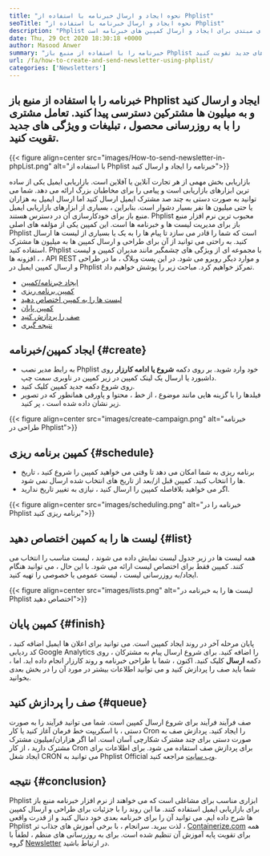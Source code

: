 ```yaml
---
title: "نحوه ایجاد و ارسال خبرنامه با استفاده از Phplist" 
seoTitle: "نحوه ایجاد و ارسال خبرنامه با استفاده از Phplist" 
description: "Phplist نرم افزار پیشرو خبرنامه منبع باز برای بازاریابی ایمیل است. این راهنمای مبتدی برای ایجاد و ارسال کمپین های خبرنامه است." 
date: Thu, 29 Oct 2020 18:30:18 +0000
author: Masood Anwer
summary: "خبرنامه را با استفاده از منبع باز Phplist ایجاد و ارسال کنید و به میلیون ها مشترکین دسترسی پیدا کنید. تعامل مشتری را با به روزرسانی محصول ، تبلیغات و ویژگی های جدید تقویت کنید." 
url: /fa/how-to-create-and-send-newsletter-using-phplist/
categories: ['Newsletters']
---
```


## خبرنامه را با استفاده از منبع باز Phplist ایجاد و ارسال کنید و به میلیون ها مشترکین دسترسی پیدا کنید. تعامل مشتری را با به روزرسانی محصول ، تبلیغات و ویژگی های جدید تقویت کنید.

{{< figure align=center src="images/How-to-send-newsletter-in-phpList.png" alt="با استفاده از Phplist خبرنامه را ایجاد و ارسال کنید">}}

بازاریابی بخش مهمی از هر تجارت آنلاین یا آفلاین است. بازاریابی ایمیل یکی از ساده ترین ابزارهای بازاریابی است و پیامی را برای مخاطبان بزرگ ارائه می دهد. شما می توانید به صورت دستی به چند صد مشترک ایمیل ارسال کنید اما ارسال ایمیل به هزاران یا حتی میلیون ها نفر بسیار دشوار است. بنابراین ، بسیاری از ابزارهای بازاریابی ایمیل منبع باز برای خودکارسازی آن در دسترس هستند.
Phplist محبوب ترین نرم افزار منبع باز برای مدیریت لیست ها و خبرنامه ها است. این کمپین یکی از مؤلفه های اصلی Phplist است که شما را قادر می سازد تا پیام ها را به یک یا بسیاری از لیست ها ارسال کنید. به راحتی می توانید از آن برای طراحی و ارسال کمپین ها به میلیون ها مشترک استفاده کنید. Phplist با مجموعه ای از ویژگی های چشمگیر مانند مدیران کمپین و لیست ، افزونه ها ، API REST و موارد دیگر روبرو می شود.
در این پست وبلاگ ، ما در طراحی و ارسال کمپین ایمیل در Phplist تمرکز خواهیم کرد. مباحث زیر را پوشش خواهیم داد.
  * [ایجاد خبرنامه/کمپین][2]
  * [کمپین برنامه ریزی][3]
  * [لیست ها را به کمپین اختصاص دهید][4]
  * [کمپین پایان][5]
  * [صف را پردازش کنید][6]
  * [نتیجه گیری][7]

##  **ایجاد کمپین/خبرنامه**  {#create}

  * به رابط مدیر نصب Phplist خود وارد شوید. بر روی دکمه  **شروع یا ادامه کارزار**  روی داشبورد یا ارسال یک لینک کمپین در زیر کمپین در ناوبری سمت چپ.
  * روی شروع دکمه جدید کمپین کلیک کنید.
  * فیلدها را با گزینه هایی مانند موضوع ، از خط ، محتوا و پاورقی همانطور که در تصویر زیر نشان داده شده است ، پر کنید.

{{< figure align=center src="images/create-campaign.png" alt="خبرنامه طراحی در Phplist">}}


##  **کمپین برنامه ریزی**  {#schedule}

  * برنامه ریزی به شما امکان می دهد تا وقتی می خواهید کمپین را شروع کنید ، تاریخ ها را انتخاب کنید. کمپین قبل از/بعد از تاریخ های انتخاب شده ارسال نمی شود.
  * اگر می خواهید بلافاصله کمپین را ارسال کنید ، نیازی به تغییر تاریخ ندارید.

{{< figure align=center src="images/scheduling.png" alt="خبرنامه را در Phplist برنامه ریزی کنید">}}


##  **لیست ها را به کمپین اختصاص دهید**  {#list}

همه لیست ها در زیر جدول لیست نمایش داده می شوند ، لیست مناسب را انتخاب می کنند. کمپین فقط برای اختصاص لیست ارائه می شود. با این حال ، می توانید هنگام ایجاد/به روزرسانی لیست ، لیست عمومی یا خصوصی را تهیه کنید.

{{< figure align=center src="images/lists.png" alt="لیست ها را به خبرنامه در Phplist اختصاص دهید">}}


##  **کمپین پایان**  {#finish}

پایان مرحله آخر در روند ایجاد کمپین است. می توانید برای اعلان ها ایمیل اضافه کنید ، کد ردیابی Google Analytics را اضافه کنید. برای شروع ارسال پیام به مشترکان ، روی دکمه  **ارسال**  کلیک کنید. اکنون ، شما با طراحی خبرنامه و روند کارزار انجام داده اید. اما ، شما باید صف را پردازش کنید و می توانید اطلاعات بیشتر در مورد آن را در بخش بعدی بخوانید.

##  **صف را پردازش کنید**  {#queue}

صف فرآیند فرآیند برای شروع ارسال کمپین است. شما می توانید فرآیند را به صورت دستی ، با اسکریپت خط فرمان آغاز کنید یا کار Cron را ایجاد کنید. پردازش صف به صورت دستی برای چند مشترک شکارچی آسان است. اما اگر هزاران/میلیون مشترک مشترک دارید ، از کار Cron برای پردازش صف استفاده می شود. برای اطلاعات برای ایجاد شغل CRON می توانید به Phplist Official [وب سایت][8] مراجعه کنید.

##  **نتیجه**  {#conclusion}

Phplist ابزاری مناسب برای مشاغلی است که می خواهند از نرم افزار خبرنامه منبع باز برای بازاریابی ایمیل استفاده کنند. ما این روند را با جزئیات برای طراحی و ارسال کمپین ها شرح داده ایم. می توانید آن را برای خبرنامه بعدی خود دنبال کنید و از قدرت واقعی Phplist لذت ببرید.
سرانجام ، با برخی آموزش های جذاب تر ، [Containerize.com][9] همه برای تقویت پایه آموزش آن تنظیم شده است. برای به روزرسانی های منظم ، لطفاً با گروه [Newsletter][10] در ارتباط باشید.



[1]: https://products.containerize.com/newsletter/phplist
[2]: #create
[3]: #schedule
[4]: #list
[5]: #finish
[6]: #queue
[7]: #conclusion
[8]: https://www.phplist.org/manual/books/phplist-manual/page/setting-up-your-cron
[9]: https://containerize.com
[10]: https://blog.containerize.com/category/newsletter/
